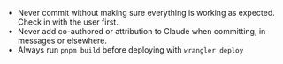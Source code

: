 - Never commit without making sure everything is working as expected. Check in with the user first.
- Never add co-authored or attribution to Claude when committing, in messages or elsewhere.
- Always run `pnpm build` before deploying with `wrangler deploy`